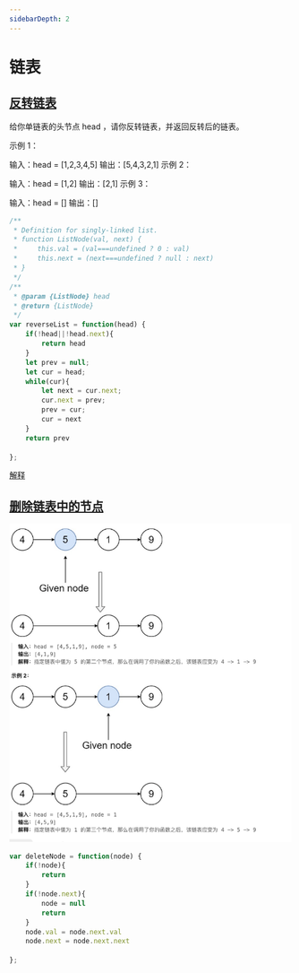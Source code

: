 ```yaml
---
sidebarDepth: 2
---
```


# 链表 


## [反转链表](https://leetcode.cn/problems/reverse-linked-list/)

给你单链表的头节点 head ，请你反转链表，并返回反转后的链表。

示例 1：

输入：head = [1,2,3,4,5]
输出：[5,4,3,2,1]
示例 2：

输入：head = [1,2]
输出：[2,1]
示例 3：

输入：head = []
输出：[]

```js
/**
 * Definition for singly-linked list.
 * function ListNode(val, next) {
 *     this.val = (val===undefined ? 0 : val)
 *     this.next = (next===undefined ? null : next)
 * }
 */
/**
 * @param {ListNode} head
 * @return {ListNode}
 */
var reverseList = function(head) {
    if(!head||!head.next){
        return head
    }
    let prev = null;
    let cur = head;
    while(cur){
        let next = cur.next;
        cur.next = prev;
        prev = cur; 
        cur = next
    }
    return prev

};
```
[解释](https://chatgpt.com/c/6708c603-ad64-800c-9bf7-c2ab78f882ff)

## [删除链表中的节点](https://leetcode.cn/problems/delete-node-in-a-linked-list/)

![alt text](./assets/3.png)

```js
var deleteNode = function(node) {
    if(!node){
        return 
    }
    if(!node.next){
        node = null
        return 
    }
    node.val = node.next.val
    node.next = node.next.next
    
};
```
